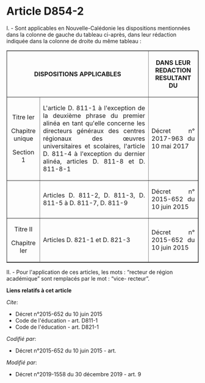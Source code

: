 # Article D854-2

I. - Sont applicables en Nouvelle-Calédonie les dispositions mentionnées dans la colonne de gauche du tableau ci-après, dans
leur rédaction indiquée dans la colonne de droite du même tableau :

<table border="1">
  <tbody>
    <tr>
      <th colspan="2">

DISPOSITIONS APPLICABLES</th>
      <th>

DANS LEUR REDACTION RESULTANT DU</th>
    </tr>
    <tr>
      <td align="center">

Titre Ier

Chapitre unique

Section 1</td>
      <td align="justify">

L'article D. 811-1 à l'exception de la deuxième phrase du premier alinéa en tant qu'elle concerne les directeurs généraux des
centres régionaux des œuvres universitaires et scolaires, l'article D. 811-4 à l'exception du dernier alinéa, articles D.
811-8 et D. 811-8-1</td>
      <td align="justify">

Décret n° 2017-963 du 10 mai 2017</td>
    </tr>
    <tr>
      <td align="center">
      </td><td align="justify">

Articles D. 811-2, D. 811-3, D. 811-5 à D. 811-7, D. 811-9</td>
      <td align="justify">

Décret n° 2015-652 du 10 juin 2015</td>
    </tr>
    <tr>
      <td align="center">

Titre II

Chapitre Ier</td>
      <td align="justify">

Articles D. 821-1 et D. 821-3</td>
      <td align="justify">

Décret n° 2015-652 du 10 juin 2015</td>
    </tr>
  </tbody>
</table>

II. - Pour l'application de ces articles, les mots : “recteur de région académique” sont remplacés par le mot : “vice-
recteur”.

**Liens relatifs à cet article**

_Cite_:

  - Décret n°2015-652 du 10 juin 2015
  - Code de l'éducation - art. D811-1
  - Code de l'éducation - art. D821-1

_Codifié par_:

  - Décret n°2015-652 du 10 juin 2015 - art.

_Modifié par_:

  - Décret n°2019-1558 du 30 décembre 2019 - art. 9
